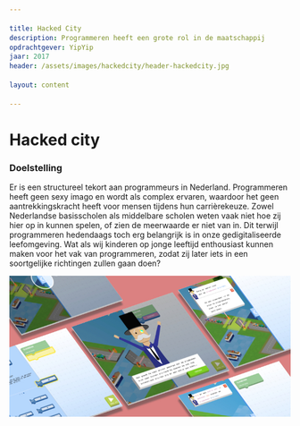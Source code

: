 ```yaml
--- 

title: Hacked City
description: Programmeren heeft een grote rol in de maatschappij
opdrachtgever: YipYip
jaar: 2017
header: /assets/images/hackedcity/header-hackedcity.jpg

layout: content

---
```


# Hacked city

### Doelstelling
Er is een structureel tekort aan programmeurs in Nederland. Programmeren heeft geen sexy imago en wordt als complex ervaren, waardoor het geen aantrekkingskracht heeft voor mensen tijdens hun carrièrekeuze. Zowel Nederlandse basisscholen als middelbare scholen weten vaak niet hoe zij hier op in kunnen spelen, of zien de meerwaarde er niet van in. Dit terwijl programmeren hedendaags toch erg belangrijk is in onze gedigitaliseerde leefomgeving. Wat als wij kinderen op jonge leeftijd enthousiast kunnen maken voor het vak van programmeren, zodat zij later iets in een soortgelijke richtingen zullen gaan doen?

![interface met uitleg](/assets/images/hackedcity/interface.jpg)